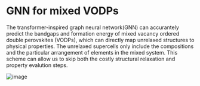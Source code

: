 # GNN for mixed VODPs
The transformer-inspired graph neural network(GNN) can accurantely predict the bandgaps and formation energy of mixed vacancy ordered double perovskites (VODPs), which can directly map unrelaxed structures to physical properties. The unrelaxed supercells only include the compositions and the particular arrangement of elements in the mixed system. This scheme can allow us to skip both the costly structural relaxation and property evalution steps.

![image](https://github.com/user-attachments/assets/b72354ca-b999-4958-a95a-5204cc56cc90)

